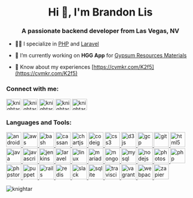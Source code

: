 <h1 align="center">Hi 👋, I'm Brandon Lis</h1>
<h3 align="center">A passionate backend developer from Las Vegas, NV</h3>

- 👨‍💻 I specialize in [PHP](https://php.net) and [Laravel](https://laravel.com)
- 🔭 I’m currently working on **HGG App** for [Gypsum Resources Materials](https://www.gypsumresources.com)

- 📄 Know about my experiences [https://cvmkr.com/K2f5](https://cvmkr.com/K2f5)

<h3 align="left">Connect with me:</h3>
<p align="left">
<a href="https://dev.to/knightar" target="blank"><img align="center" src="https://cdn.jsdelivr.net/npm/simple-icons@3.0.1/icons/dev-dot-to.svg" alt="knightar" height="30" width="40" /></a>
<a href="https://twitter.com/knightar" target="blank"><img align="center" src="https://cdn.jsdelivr.net/npm/simple-icons@3.0.1/icons/twitter.svg" alt="knightar" height="30" width="40" /></a>
<a href="https://linkedin.com/in/knightar" target="blank"><img align="center" src="https://cdn.jsdelivr.net/npm/simple-icons@3.0.1/icons/linkedin.svg" alt="knightar" height="30" width="40" /></a>
<a href="https://fb.com/knightar" target="blank"><img align="center" src="https://cdn.jsdelivr.net/npm/simple-icons@3.0.1/icons/facebook.svg" alt="knightar" height="30" width="40" /></a>
<a href="https://instagram.com/knightar" target="blank"><img align="center" src="https://cdn.jsdelivr.net/npm/simple-icons@3.0.1/icons/instagram.svg" alt="knightar" height="30" width="40" /></a>
</p>

<h3 align="left">Languages and Tools:</h3>
<p align="left"> <a href="https://developer.android.com" target="_blank"> <img src="https://www.vectorlogo.zone/logos/android/android-icon.svg" alt="android" height="40"/> </a> <a href="https://aws.amazon.com" target="_blank"> <img src="https://www.vectorlogo.zone/logos/amazon_aws/amazon_aws-icon.svg" alt="aws" height="40"/> </a> <a href="https://www.gnu.org/software/bash/" target="_blank"> <img src="https://www.vectorlogo.zone/logos/gnu_bash/gnu_bash-icon.svg" alt="bash" width="40" height="40"/> </a> <a href="https://cassandra.apache.org/" target="_blank"> <img src="https://www.vectorlogo.zone/logos/apache_cassandra/apache_cassandra-icon.svg" alt="cassandra" width="40" height="40"/> </a> <a href="https://www.chartjs.org" target="_blank"> <img src="https://www.chartjs.org/media/logo-title.svg" alt="chartjs" width="40" height="40"/> </a> <a href="https://codeigniter.com" target="_blank"> <img src="https://cdn.worldvectorlogo.com/logos/codeigniter.svg" alt="codeigniter" width="40" height="40"/> </a> <a href="https://www.w3schools.com/css/" target="_blank"> <img src="https://www.vectorlogo.zone/logos/netlifyapp_watercss/netlifyapp_watercss-icon.svg" alt="css3" width="40" height="40"/> </a> <a href="https://d3js.org/" target="_blank"> <img src="https://www.vectorlogo.zone/logos/d3js/d3js-icon.svg" alt="d3js" width="40" height="40"/> </a> <a href="https://cloud.google.com" target="_blank"> <img src="https://www.vectorlogo.zone/logos/google_cloud/google_cloud-icon.svg" alt="gcp" width="40" height="40"/> </a> <a href="https://git-scm.com/" target="_blank"> <img src="https://www.vectorlogo.zone/logos/git-scm/git-scm-icon.svg" alt="git" width="40" height="40"/> </a> <a href="https://www.w3.org/html/" target="_blank"> <img src="https://www.vectorlogo.zone/logos/w3_html5/w3_html5-icon.svg" alt="html5" width="40" height="40"/> </a> <a href="https://www.java.com" target="_blank"> <img src="https://www.vectorlogo.zone/logos/java/java-vertical.svg" alt="java" height="40"/> </a> <a href="https://developer.mozilla.org/en-US/docs/Web/JavaScript" target="_blank"> <img src="https://www.vectorlogo.zone/logos/javascript/javascript-icon.svg" alt="javascript" height="40"/> </a> <a href="https://www.jenkins.io" target="_blank"> <img src="https://www.vectorlogo.zone/logos/jenkins/jenkins-icon.svg" alt="jenkins" width="40" height="40"/> </a> <a href="https://laravel.com/" target="_blank"> <img src="https://www.vectorlogo.zone/logos/laravel/laravel-icon.svg" alt="laravel" height="40"/> </a> <a href="https://www.linux.org/" target="_blank"> <img src="https://www.vectorlogo.zone/logos/linux/linux-icon.svg" alt="linux" height="40"/> </a> <a href="https://mariadb.org/" target="_blank"> <img src="https://www.vectorlogo.zone/logos/mariadb/mariadb-icon.svg" alt="mariadb" width="40" height="40"/> </a> <a href="https://www.mongodb.com/" target="_blank"> <img src="https://www.vectorlogo.zone/logos/mongodb/mongodb-icon.svg" alt="mongodb" height="40"/> </a> <a href="https://www.mysql.com/" target="_blank"> <img src="https://www.vectorlogo.zone/logos/mysql/mysql-icon.svg" alt="mysql" width="40" height="40"/> </a> <a href="https://nodejs.org" target="_blank"> <img src="https://www.vectorlogo.zone/logos/nodejs/nodejs-icon.svg" alt="nodejs" height="40"/> </a> <a href="https://www.photoshop.com/en" target="_blank"> <img src="https://raw.githubusercontent.com/rdimascio/icons/master/icons/color/photoshop.svg" alt="photoshop" width="40" height="40"/> </a> <a href="https://www.php.net" target="_blank"> <img src="https://www.vectorlogo.zone/logos/php/php-icon.svg" alt="php" height="40"/> </a> </a> <a href="https://www.jetbrains.com/phpstorm/" target="_blank"> <img src="https://raw.githubusercontent.com/simple-icons/simple-icons/master/icons/phpstorm.svg" alt="phpstorm" height="40"/> </a> <a href="https://github.com/puppeteer/puppeteer" target="_blank"> <img src="https://www.vectorlogo.zone/logos/pptrdev/pptrdev-official.svg" alt="puppeteer" width="40" height="40"/> </a> <a href="https://rubyonrails.org" target="_blank"> <img src="https://raw.githubusercontent.com/detain/svg-logos/master/svg/rails.svg" alt="rails" height="40"/> </a> <a href="https://redis.io" target="_blank"> <img src="https://www.vectorlogo.zone/logos/redis/redis-icon.svg" alt="redis" width="40" height="40"/> </a> <a href="https://slack.com" target="_blank"> <img src="https://www.vectorlogo.zone/logos/slack/slack-icon.svg" alt="slack" width="40" height="40"/> </a> <a href="https://www.sqlite.org/" target="_blank"> <img src="https://www.vectorlogo.zone/logos/sqlite/sqlite-icon.svg" alt="sqlite" width="40" height="40"/> </a> <a href="https://travis-ci.org" target="_blank"> <img src="https://www.vectorlogo.zone/logos/travis-ci/travis-ci-icon.svg" alt="travisci" width="40" height="40"/> </a> <a href="https://www.vagrantup.com/" target="_blank"> <img src="https://www.vectorlogo.zone/logos/vagrantup/vagrantup-icon.svg" alt="vagrant" width="40" height="40"/> </a> <a href="https://webpack.js.org" target="_blank"> <img src="https://www.vectorlogo.zone/logos/js_webpack/js_webpack-icon.svg" alt="webpack" width="40" height="40"/> </a> <a href="https://zapier.com" target="_blank"> <img src="https://www.vectorlogo.zone/logos/zapier/zapier-icon.svg" alt="zapier" width="40" height="40"/> </a> </p>

<p><img align="center" src="https://github-readme-stats.vercel.app/api/top-langs?username=knightar&show_icons=true&locale=en&layout=compact" alt="knightar" /></p>
